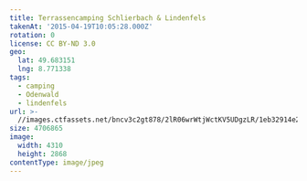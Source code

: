```yaml
---
title: Terrassencamping Schlierbach & Lindenfels
takenAt: '2015-04-19T10:05:28.000Z'
rotation: 0
license: CC BY-ND 3.0
geo:
  lat: 49.683151
  lng: 8.771338
tags:
  - camping
  - Odenwald
  - lindenfels
url: >-
  //images.ctfassets.net/bncv3c2gt878/2lR06wrWtjWctKV5UDgzLR/1eb32914e2804f4fa85ab9239febcddc/terrassencamping-schlierbach--lindenfels_17205761336_o
size: 4706865
image:
  width: 4310
  height: 2868
contentType: image/jpeg
---
```


